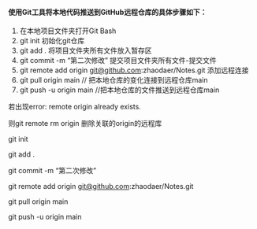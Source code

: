 #### 使用Git工具将本地代码推送到GitHub远程仓库的具体步骤如下：

1. 在本地项目文件夹打开Git Bash
2. git init             初始化git仓库
3. git add .          将项目文件夹所有文件放入暂存区
4. git commit -m “第二次修改”         提交项目文件夹所有文件-提交文件
5. git remote add origin git@github.com:zhaodaer/Notes.git   添加远程连接
6. git pull origin main           // 把本地仓库的变化连接到远程仓库main
7. git push -u origin main       //把本地仓库的文件推送到远程仓库main



若出现error: remote origin already exists.

则git remote rm origin 删除关联的origin的远程库





git init

git add . 

git commit -m “第二次修改” 

git remote add origin git@github.com:zhaodaer/Notes.git

git pull origin main

git push -u origin main